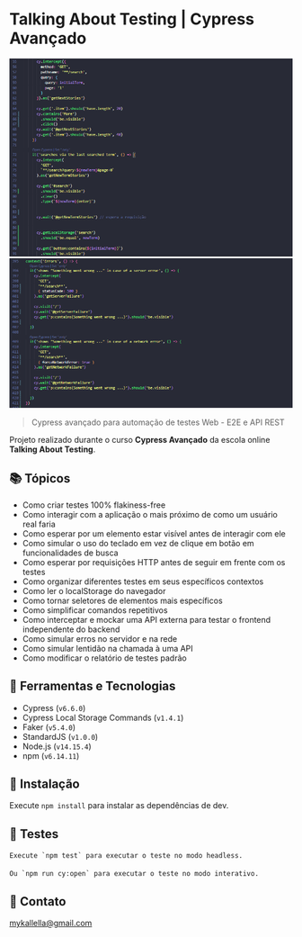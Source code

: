 # Talking About Testing | Cypress Avançado

![preview](./preview1.png)
![preview](./preview2.png)
 
> Cypress avançado para automação de testes Web - E2E e API REST

 Projeto realizado durante o curso **Cypress Avançado** da escola online **Talking About Testing**.
 
## 📚 Tópicos

- Como criar testes 100% flakiness-free
- Como interagir com a aplicação o mais próximo de como um usuário real faria
- Como esperar por um elemento estar visível antes de interagir com ele
- Como simular o uso do teclado em vez de clique em botão em funcionalidades de busca
- Como esperar por requisições HTTP antes de seguir em frente com os testes
- Como organizar diferentes testes em seus específicos contextos
- Como ler o localStorage do navegador
- Como tornar seletores de elementos mais específicos
- Como simplificar comandos repetitivos
- Como interceptar e mockar uma API externa para testar o frontend independente do backend
- Como simular erros no servidor e na rede
- Como simular lentidão na chamada à uma API
- Como modificar o relatório de testes padrão

## 🔧 Ferramentas e Tecnologias

- Cypress (`v6.6.0`)
- Cypress Local Storage Commands (`v1.4.1`)
- Faker (`v5.4.0`)
- StandardJS (`v1.0.0`)
- Node.js (`v14.15.4`)
- npm (`v6.14.11`)

## 🔧 Instalação

Execute `npm install` para instalar as dependências de dev.


## 🔧 Testes

	Execute `npm test` para executar o teste no modo headless.

	Ou `npm run cy:open` para executar o teste no modo interativo.


## 🔗 Contato

mykallella@gmail.com
